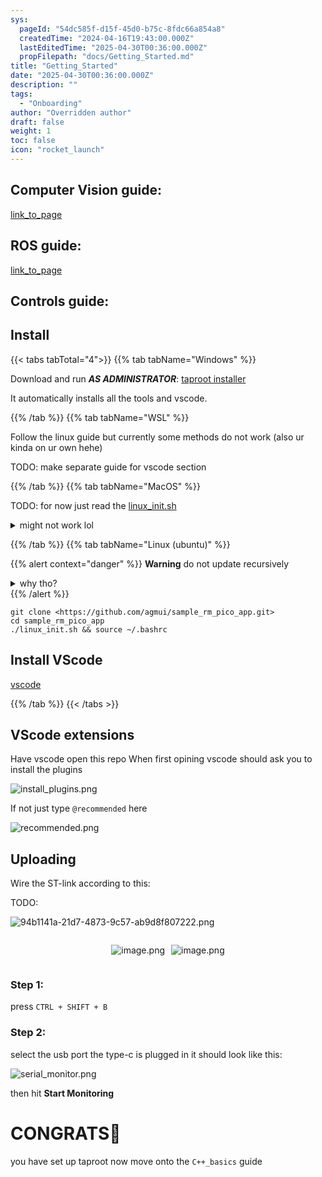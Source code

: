 ```yaml
---
sys:
  pageId: "54dc585f-d15f-45d0-b75c-8fdc66a854a8"
  createdTime: "2024-04-16T19:43:00.000Z"
  lastEditedTime: "2025-04-30T00:36:00.000Z"
  propFilepath: "docs/Getting_Started.md"
title: "Getting_Started"
date: "2025-04-30T00:36:00.000Z"
description: ""
tags:
  - "Onboarding"
author: "Overridden author"
draft: false
weight: 1
toc: false
icon: "rocket_launch"
---
```


## Computer Vision guide:

[link_to_page](86d45bc0-388b-4d26-8848-44f255f73d0e)

## ROS guide:

[link_to_page](3c76c1de-ec8f-46d6-8b0a-294005edc2d5)

## Controls guide:

## Install

{{< tabs tabTotal="4">}}
{{% tab tabName="Windows" %}}

Download and run _**AS ADMINISTRATOR**_: [taproot installer](https://github.com/Thornbots/TeachingFreshies/releases/tag/1.0)

It automatically installs all the tools and vscode.

{{% /tab %}}
{{% tab tabName="WSL" %}}

Follow the linux guide but currently some methods do not work (also ur kinda on ur own hehe)

TODO: make separate guide for vscode section

{{% /tab %}}
{{% tab tabName="MacOS" %}}

TODO: for now just read the [linux_init.sh](https://github.com/agmui/sample_rm_pico_app/blob/main/linux_init.sh)

<details>
<summary>might not work lol</summary>

`brew install libusb pkg-config`

Next install: [vscode](https://code.visualstudio.com/Download)

</details>

{{% /tab %}}
{{% tab tabName="Linux (ubuntu)" %}}

{{% alert context="danger" %}}
**Warning** do not update recursively
<details>
<summary>why tho?</summary>
There are some submodules that may go on for a while (like tinyusb) and I highly
recommend you don't need to get them.
If you want to see what submodules I update just look in `linux_init.sh`
</details>
{{% /alert %}}

```shell
git clone <https://github.com/agmui/sample_rm_pico_app.git>
cd sample_rm_pico_app
./linux_init.sh && source ~/.bashrc
```

## Install VScode

[vscode](https://code.visualstudio.com/Download)

{{% /tab %}}
{{< /tabs >}}

## VScode extensions

Have vscode open this repo
When first opining vscode should ask you to install the plugins

![install_plugins.png](https://prod-files-secure.s3.us-west-2.amazonaws.com/d518164a-d88e-44d1-a4ee-3adb3bd8bce0/89bd30f0-1825-4e77-867b-0a41ce370880/install_plugins.png?X-Amz-Algorithm=AWS4-HMAC-SHA256&X-Amz-Content-Sha256=UNSIGNED-PAYLOAD&X-Amz-Credential=ASIAZI2LB4663VRK5LOK%2F20250725%2Fus-west-2%2Fs3%2Faws4_request&X-Amz-Date=20250725T141028Z&X-Amz-Expires=3600&X-Amz-Security-Token=IQoJb3JpZ2luX2VjEB0aCXVzLXdlc3QtMiJIMEYCIQC5eG8MssyWbgbHACLf5wXn5LX%2B%2B%2B7XVvxXSHBXp%2Fis1QIhAKEwu%2FmixWJs6HDAl3bAYhaRTfpoDP7EYbFgJIlv9u56Kv8DCEYQABoMNjM3NDIzMTgzODA1IgwLd2yUJQbn9GCbRUIq3ANf0n7bCvVu1q4QTURjtY7u7HO498qsTPVLIgkk0c9%2F8qNwy%2Bhk36VyDtOBmNzQTLMfe7H2IETNW%2Bgz6S7HbF71Pj1%2Be2k9V8OXdq8MvjZmup0cIpN1s6s3kIxxjM7UDcEGwYttNmscVc77bGM%2B84%2FokoQLj%2FlW%2BDRjb%2B9Ca2Lcag0%2BfinM0cSTKQvA0TiJ%2BJHoLAnFx8dMbcaQtWEOugzqvZWQ2ftpwyKDS%2FEBQMe1SmFUufCWyscq8g%2BgwdRsdrpC88jknyi65%2Ff2jzDxidgcQfqFvBwzejoa4U46UYR3PbTHmEd39COWMzIcj8S8JJgGw18yQZNBoa0ZozdRPphwB3aOUAhJgQ1miwzP77ey6AZduOpi51gdAxlVhVBur2Uq9WIAu9vdLKE1IjzpzGimoetaGVoiwQzLWDef6UGaEwP6cLjGWRkq%2Fvj2XDw55gYub2DLZLV1S3dYsmkxTrRmU5TNhL6fn32s8JSBhu4DecII3auoXwHsSOdo4iLhKlrUOGVE8Orv5oI5D9zvvNf5JIY9feI%2BGqFvNtYmsLHg5JnS3HHbfvUcT7D0Tlf5mrhht2LNlTrj5kPzzMD6JVH5c5kDIUSItsEPdsPAnZ14%2BfKimTbnv%2Bjxz7EfzTDYho7EBjqkAf%2FL6XcFRiEq9xH8Y1dHSNnhzL65MHFHnR1iM%2FryvdQJHlCuAsOPbW0xXmynaiApkdfXSZr3cG34cTgA3UKHtt7Y%2F7pdISCTn5%2Fg3kJTLgCIo4b628l1bmx6cQrVznFbC8LmbHs7Adu6f4a7lYRe32UfawhrjyU9j1B3cw9z0zRc2wnmTQGVB4RQYSUJiKItdTJXb9mCcgELtix6NvJK%2BTr8Mkl2&X-Amz-Signature=bd16f935cf953732982e75bdff2d2a5c7a037fdd64da1c688906efdf4a30202c&X-Amz-SignedHeaders=host&x-amz-checksum-mode=ENABLED&x-id=GetObject)

If not just type `@recommended` here  

![recommended.png](https://prod-files-secure.s3.us-west-2.amazonaws.com/d518164a-d88e-44d1-a4ee-3adb3bd8bce0/61e661e9-5d85-4dfc-be0d-8d2097a5e793/recommended.png?X-Amz-Algorithm=AWS4-HMAC-SHA256&X-Amz-Content-Sha256=UNSIGNED-PAYLOAD&X-Amz-Credential=ASIAZI2LB4663VRK5LOK%2F20250725%2Fus-west-2%2Fs3%2Faws4_request&X-Amz-Date=20250725T141028Z&X-Amz-Expires=3600&X-Amz-Security-Token=IQoJb3JpZ2luX2VjEB0aCXVzLXdlc3QtMiJIMEYCIQC5eG8MssyWbgbHACLf5wXn5LX%2B%2B%2B7XVvxXSHBXp%2Fis1QIhAKEwu%2FmixWJs6HDAl3bAYhaRTfpoDP7EYbFgJIlv9u56Kv8DCEYQABoMNjM3NDIzMTgzODA1IgwLd2yUJQbn9GCbRUIq3ANf0n7bCvVu1q4QTURjtY7u7HO498qsTPVLIgkk0c9%2F8qNwy%2Bhk36VyDtOBmNzQTLMfe7H2IETNW%2Bgz6S7HbF71Pj1%2Be2k9V8OXdq8MvjZmup0cIpN1s6s3kIxxjM7UDcEGwYttNmscVc77bGM%2B84%2FokoQLj%2FlW%2BDRjb%2B9Ca2Lcag0%2BfinM0cSTKQvA0TiJ%2BJHoLAnFx8dMbcaQtWEOugzqvZWQ2ftpwyKDS%2FEBQMe1SmFUufCWyscq8g%2BgwdRsdrpC88jknyi65%2Ff2jzDxidgcQfqFvBwzejoa4U46UYR3PbTHmEd39COWMzIcj8S8JJgGw18yQZNBoa0ZozdRPphwB3aOUAhJgQ1miwzP77ey6AZduOpi51gdAxlVhVBur2Uq9WIAu9vdLKE1IjzpzGimoetaGVoiwQzLWDef6UGaEwP6cLjGWRkq%2Fvj2XDw55gYub2DLZLV1S3dYsmkxTrRmU5TNhL6fn32s8JSBhu4DecII3auoXwHsSOdo4iLhKlrUOGVE8Orv5oI5D9zvvNf5JIY9feI%2BGqFvNtYmsLHg5JnS3HHbfvUcT7D0Tlf5mrhht2LNlTrj5kPzzMD6JVH5c5kDIUSItsEPdsPAnZ14%2BfKimTbnv%2Bjxz7EfzTDYho7EBjqkAf%2FL6XcFRiEq9xH8Y1dHSNnhzL65MHFHnR1iM%2FryvdQJHlCuAsOPbW0xXmynaiApkdfXSZr3cG34cTgA3UKHtt7Y%2F7pdISCTn5%2Fg3kJTLgCIo4b628l1bmx6cQrVznFbC8LmbHs7Adu6f4a7lYRe32UfawhrjyU9j1B3cw9z0zRc2wnmTQGVB4RQYSUJiKItdTJXb9mCcgELtix6NvJK%2BTr8Mkl2&X-Amz-Signature=52992518eb75d7e1872908035ee06f1cda810c7ececd18ee3b171b1e5e4bcb76&X-Amz-SignedHeaders=host&x-amz-checksum-mode=ENABLED&x-id=GetObject)

## Uploading

Wire the ST-link according to this:

TODO:

![94b1141a-21d7-4873-9c57-ab9d8f807222.png](https://prod-files-secure.s3.us-west-2.amazonaws.com/d518164a-d88e-44d1-a4ee-3adb3bd8bce0/e5fad17d-ab82-4300-9f4c-505ab4b1202c/94b1141a-21d7-4873-9c57-ab9d8f807222.png?X-Amz-Algorithm=AWS4-HMAC-SHA256&X-Amz-Content-Sha256=UNSIGNED-PAYLOAD&X-Amz-Credential=ASIAZI2LB4663VRK5LOK%2F20250725%2Fus-west-2%2Fs3%2Faws4_request&X-Amz-Date=20250725T141028Z&X-Amz-Expires=3600&X-Amz-Security-Token=IQoJb3JpZ2luX2VjEB0aCXVzLXdlc3QtMiJIMEYCIQC5eG8MssyWbgbHACLf5wXn5LX%2B%2B%2B7XVvxXSHBXp%2Fis1QIhAKEwu%2FmixWJs6HDAl3bAYhaRTfpoDP7EYbFgJIlv9u56Kv8DCEYQABoMNjM3NDIzMTgzODA1IgwLd2yUJQbn9GCbRUIq3ANf0n7bCvVu1q4QTURjtY7u7HO498qsTPVLIgkk0c9%2F8qNwy%2Bhk36VyDtOBmNzQTLMfe7H2IETNW%2Bgz6S7HbF71Pj1%2Be2k9V8OXdq8MvjZmup0cIpN1s6s3kIxxjM7UDcEGwYttNmscVc77bGM%2B84%2FokoQLj%2FlW%2BDRjb%2B9Ca2Lcag0%2BfinM0cSTKQvA0TiJ%2BJHoLAnFx8dMbcaQtWEOugzqvZWQ2ftpwyKDS%2FEBQMe1SmFUufCWyscq8g%2BgwdRsdrpC88jknyi65%2Ff2jzDxidgcQfqFvBwzejoa4U46UYR3PbTHmEd39COWMzIcj8S8JJgGw18yQZNBoa0ZozdRPphwB3aOUAhJgQ1miwzP77ey6AZduOpi51gdAxlVhVBur2Uq9WIAu9vdLKE1IjzpzGimoetaGVoiwQzLWDef6UGaEwP6cLjGWRkq%2Fvj2XDw55gYub2DLZLV1S3dYsmkxTrRmU5TNhL6fn32s8JSBhu4DecII3auoXwHsSOdo4iLhKlrUOGVE8Orv5oI5D9zvvNf5JIY9feI%2BGqFvNtYmsLHg5JnS3HHbfvUcT7D0Tlf5mrhht2LNlTrj5kPzzMD6JVH5c5kDIUSItsEPdsPAnZ14%2BfKimTbnv%2Bjxz7EfzTDYho7EBjqkAf%2FL6XcFRiEq9xH8Y1dHSNnhzL65MHFHnR1iM%2FryvdQJHlCuAsOPbW0xXmynaiApkdfXSZr3cG34cTgA3UKHtt7Y%2F7pdISCTn5%2Fg3kJTLgCIo4b628l1bmx6cQrVznFbC8LmbHs7Adu6f4a7lYRe32UfawhrjyU9j1B3cw9z0zRc2wnmTQGVB4RQYSUJiKItdTJXb9mCcgELtix6NvJK%2BTr8Mkl2&X-Amz-Signature=10795cbe66db72c8c641cad824d6db81d310abbe3640b7761f64f342259781c9&X-Amz-SignedHeaders=host&x-amz-checksum-mode=ENABLED&x-id=GetObject)

<div style="display: flex;flex-direction: row; column-gap:10px; max-width: 630px;justify-content: center;">
<div>

![image.png](https://prod-files-secure.s3.us-west-2.amazonaws.com/d518164a-d88e-44d1-a4ee-3adb3bd8bce0/210ecb78-1116-4d7b-b9b7-2292f66fa2c2/image.png?X-Amz-Algorithm=AWS4-HMAC-SHA256&X-Amz-Content-Sha256=UNSIGNED-PAYLOAD&X-Amz-Credential=ASIAZI2LB466TY4SZZMF%2F20250725%2Fus-west-2%2Fs3%2Faws4_request&X-Amz-Date=20250725T141032Z&X-Amz-Expires=3600&X-Amz-Security-Token=IQoJb3JpZ2luX2VjEB0aCXVzLXdlc3QtMiJHMEUCIAE3mYTxxPw5llsOTzd0wek%2FUBkKZKk3GW8sQOcmFyCBAiEA58BhT%2BXa4sxgd703LzEjDylQCIeKrlDe40P97bFvCeUq%2FwMIRhAAGgw2Mzc0MjMxODM4MDUiDI%2BCMi7J7YUTtjzZLircA2K9WvAS%2Fu1GO21RfCC0iaviXjp7VZWd195klV8zyIDVxDkTak5Dn0ntxYkLcU19iYb2F47GRbyVaLKACtfO546iOzC7ehp9dfZtqOS4KVMNJf5%2FWB9VZunQcxuf5dPE4rU1Oe4RUZ6QIj0uFEFkZcCB5%2FP13vrsYm59PYS3pSPtevHcpg9gWQ9%2FmUlrv%2BTBRIiCNlzLqjPltq7p%2BOaWt0psj0Yvj38qAHy1SV4tR%2FTvditDDRsqggSo2E%2FqquXBfjtr1aleUMYUg%2BL6RRQ0awThT8UFcFBJP0GJnWE74QmkA6o4LdBMdPf6YDqTYjU1%2F%2Bmu31QsZmhEHF9jBQCs0mOuCpEOKsGWV8hfPw7u9sUqK4Hqr4gPFDKWMxrNECGWzfSmsMUq1pQLcsMy7MCTUxbolzqqJQ376j02ChV5Eq8oedowtGqL3ubja802AjxLrTb6p3uxyXnJpFoHekA56Zh2TUloeKuk1UbKSz7zcftO%2F1glnVQj0UiLldU%2Fhh8uza3Us9lWByafCyJzp9uIQ4fEH0Q5kSPXCNCxdE1aVqA%2B2e0d4xHwEioQbEABYzvoQx8Ccr7rHaiQRlakAyaSs%2BQaqAD5f%2Ff%2F%2Bo2cmZ%2Fn3NoyEhB4LLfkBB%2B4AwnrMPKFjsQGOqUBpWmiTwcGvN5fEuuJppGcJflp1%2BGJ9%2BdwOTDHYbRNDFQ6M42fEGIMSHxd3baeoXQJkqccqwzTuxRfpovLLXwjyoh0POdAJPOf%2F1yIfLck7ixRCwDHJOK2A2HY4whC0RtY6NlhqWWVSaFpcWKJNnr2gJO2VhR8dHN3LFelXrMdPTBdFm2QlJI2LUWckgbVWnw0ob3lu8pmEAmkW1Mi0ISdi3z3sL56&X-Amz-Signature=085197cca5ec95fbd5d64a75d0f4ab3a1bd755def864bb80b8d607209890a92e&X-Amz-SignedHeaders=host&x-amz-checksum-mode=ENABLED&x-id=GetObject)

</div>
<div>

![image.png](https://prod-files-secure.s3.us-west-2.amazonaws.com/d518164a-d88e-44d1-a4ee-3adb3bd8bce0/33a0fd0f-8ca6-4a86-8e09-26e95ded1fff/image.png?X-Amz-Algorithm=AWS4-HMAC-SHA256&X-Amz-Content-Sha256=UNSIGNED-PAYLOAD&X-Amz-Credential=ASIAZI2LB46654EQHSHK%2F20250725%2Fus-west-2%2Fs3%2Faws4_request&X-Amz-Date=20250725T141032Z&X-Amz-Expires=3600&X-Amz-Security-Token=IQoJb3JpZ2luX2VjEB0aCXVzLXdlc3QtMiJHMEUCIDchDuERcX5slbHRE9LXUt%2Fq5rBajUagD6dNRN8sFrbQAiEAq%2BVWUC9hGG1GXLvN6YJ82PfCdV2I66k8Rn2V6667aGgq%2FwMIRhAAGgw2Mzc0MjMxODM4MDUiDOs1jdgq84AU1KA4mSrcAzzxtEVnHTd1Fbcxs1dBZ0sazSOvTvnsL3C2a80wYpb836zXicVMgpicPtuCqP8LZq%2FMEie0Fk1jzG0f%2BPzJ3K50R5DLdFiXmiVcm3bfvXMue7tG6m3fIl66MN5yGO8GL0aBF0jsseKgfVq39bACQAl3GLJljmmllKRIv6jaTMMsrs8H%2BvESdPvRv1s9xukTK%2BPRsNyj4t7qYsALETHNijsV4QkTsCpZR5gGhYRbushdZgbtPjFZQiCouj46mRIXkTd5VsFunfkD5b9EiQG97I%2F0tsUQm4aSQpigoR3kGQ6r9X1RzqLTKl6DPl3Dc9Gej6z72hVRc0uql97aErIB%2FhJbG4W%2B7hlON82ht2pBIjJktVq024XuuT6wr%2F3zXFmR%2FEpKEw4scfZLFIlgGKwVnJKpEdTy2T7WM%2BXlqV7LolysBVRjEWibtLtAJ7YeSpyvvLLRXtQ3VT8YztHUCCtry6N2d9HDYXRNAr6%2BJZNQxmvi0lR0Ob%2FBGwlbgDeE0yRJ2cP3b0V4mMRnnyPEhRk3%2BiY30ujonSHVeSpRN5deNikkEOBhWyUjCL7Xwny61eJHVJi8cnkyXagzLR7sTXeirzoGh0EYkuosNqCTSkq6w2xCRi51aA7SpgdKi4IbMNGGjsQGOqUBxrStkLbXVFIWhf3Ghs99S7TTSOkU9uVMSU65ffa3EbVmjoGiMeJorjf0ep%2FZBB9vZpub9%2BiyWI8HdGXg3bVcUshbZKYmWloidwVDzu6O%2FZsLUFYyspEH6WaF1FN9xVXFSt7vbB1VgCbG%2FuAbFZuJ6yCjAzy%2BL7jhXHWUQ8psWcR3IUNWbgGCqyjiCzy%2BklRbpVK9UqsThMyFKhXEGr9Y7yi5nlnq&X-Amz-Signature=ec4d01a6df7a137d998dfcfc908f6b676293f291e603019e85994fc44e77aab4&X-Amz-SignedHeaders=host&x-amz-checksum-mode=ENABLED&x-id=GetObject)

</div>
</div>

### Step 1:

press `CTRL + SHIFT + B`

### Step 2:

select the usb port the type-c is plugged in it should look like this:

![serial_monitor.png](https://prod-files-secure.s3.us-west-2.amazonaws.com/d518164a-d88e-44d1-a4ee-3adb3bd8bce0/f03f4774-05d4-4393-b6a0-d5efb6d315ab/serial_monitor.png?X-Amz-Algorithm=AWS4-HMAC-SHA256&X-Amz-Content-Sha256=UNSIGNED-PAYLOAD&X-Amz-Credential=ASIAZI2LB4663VRK5LOK%2F20250725%2Fus-west-2%2Fs3%2Faws4_request&X-Amz-Date=20250725T141028Z&X-Amz-Expires=3600&X-Amz-Security-Token=IQoJb3JpZ2luX2VjEB0aCXVzLXdlc3QtMiJIMEYCIQC5eG8MssyWbgbHACLf5wXn5LX%2B%2B%2B7XVvxXSHBXp%2Fis1QIhAKEwu%2FmixWJs6HDAl3bAYhaRTfpoDP7EYbFgJIlv9u56Kv8DCEYQABoMNjM3NDIzMTgzODA1IgwLd2yUJQbn9GCbRUIq3ANf0n7bCvVu1q4QTURjtY7u7HO498qsTPVLIgkk0c9%2F8qNwy%2Bhk36VyDtOBmNzQTLMfe7H2IETNW%2Bgz6S7HbF71Pj1%2Be2k9V8OXdq8MvjZmup0cIpN1s6s3kIxxjM7UDcEGwYttNmscVc77bGM%2B84%2FokoQLj%2FlW%2BDRjb%2B9Ca2Lcag0%2BfinM0cSTKQvA0TiJ%2BJHoLAnFx8dMbcaQtWEOugzqvZWQ2ftpwyKDS%2FEBQMe1SmFUufCWyscq8g%2BgwdRsdrpC88jknyi65%2Ff2jzDxidgcQfqFvBwzejoa4U46UYR3PbTHmEd39COWMzIcj8S8JJgGw18yQZNBoa0ZozdRPphwB3aOUAhJgQ1miwzP77ey6AZduOpi51gdAxlVhVBur2Uq9WIAu9vdLKE1IjzpzGimoetaGVoiwQzLWDef6UGaEwP6cLjGWRkq%2Fvj2XDw55gYub2DLZLV1S3dYsmkxTrRmU5TNhL6fn32s8JSBhu4DecII3auoXwHsSOdo4iLhKlrUOGVE8Orv5oI5D9zvvNf5JIY9feI%2BGqFvNtYmsLHg5JnS3HHbfvUcT7D0Tlf5mrhht2LNlTrj5kPzzMD6JVH5c5kDIUSItsEPdsPAnZ14%2BfKimTbnv%2Bjxz7EfzTDYho7EBjqkAf%2FL6XcFRiEq9xH8Y1dHSNnhzL65MHFHnR1iM%2FryvdQJHlCuAsOPbW0xXmynaiApkdfXSZr3cG34cTgA3UKHtt7Y%2F7pdISCTn5%2Fg3kJTLgCIo4b628l1bmx6cQrVznFbC8LmbHs7Adu6f4a7lYRe32UfawhrjyU9j1B3cw9z0zRc2wnmTQGVB4RQYSUJiKItdTJXb9mCcgELtix6NvJK%2BTr8Mkl2&X-Amz-Signature=fdcfc1fe9a427f5a046a192890c4c2c2fa1e62694ec00e8c8463a548aae0e04b&X-Amz-SignedHeaders=host&x-amz-checksum-mode=ENABLED&x-id=GetObject)

then hit **Start Monitoring**

# CONGRATS🎉

you have set up taproot now move onto the `C++_basics` guide
